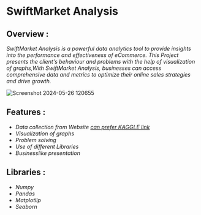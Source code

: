 # SwiftMarket Analysis
## Overview :
_SwiftMarket Analysis is a powerful data analytics tool to provide insights into the performance and effectiveness of eCommerce. This Project presents the client's behaviour and problems with the help of visualization of graphs,With SwiftMarket Analysis, businesses can access comprehensive data and metrics to optimize their online sales strategies and drive growth._

![Screenshot 2024-05-26 120655](https://github.com/MonikaHussain/ecommerce_analysis/assets/167159347/acc30e16-1252-4db5-bd6e-69043facc36b)






## Features :
- _Data collection from Website [can prefer KAGGLE link](https://www.kaggle.com/datasets/monikahussain/swiftmarket-dataset)_
- _Visualization of graphs_
- _Problem solving_
- _Use of different Libraries_
- _Businesslike presentation_ 



##  Libraries :
- _Numpy_
- _Pandas_
- _Matplotlip_
- _Seaborn_

